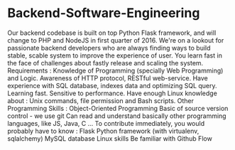 # Backend-Software-Engineering
Our backend codebase is built on top Python Flask framework, and will change to PHP and NodeJS in first quarter of 2016.  We're on a lookout for passionate backend developers who are always finding ways to build stable, scable system to improve the experience of user. You learn fast in the face of challenges about fastly release and scaling the system.  Requirements :  Knowledge of Programming (specially Web Programming) and Logic. Awareness of HTTP protocol, RESTful web-service. Have experience with SQL database, indexes data and optimizing SQL query. Learning fast. Sensitive to performance. Have enough Linux knowledge about : Unix commands, file permission and Bash scripts. Other Programming Skills :  Object-Oriented Programming Basic of source version control - we use git Can read and understand basically other programming languages, like JS, Java, C ... To contribute immediately, you would probably have to know :  Flask Python framework (with virtualenv, sqlalchemy) MySQL database Linux skills Be familiar with Github Flow
